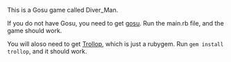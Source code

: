 This is a Gosu game called Diver_Man.

If you do not have Gosu, you need to get [gosu](https://www.libgosu.org/). Run the main.rb file, and the game should work.

You will aloso need to get [Trollop](http://trollop.rubyforge.org/), which is just a rubygem. Run `gem install trollop`, and it should work.